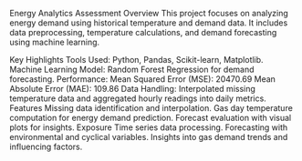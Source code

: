 Energy Analytics Assessment
Overview
This project focuses on analyzing energy demand using historical temperature and demand data. It includes data preprocessing, temperature calculations, and demand forecasting using machine learning.

Key Highlights
Tools Used: Python, Pandas, Scikit-learn, Matplotlib.
Machine Learning Model: Random Forest Regression for demand forecasting.
Performance:
Mean Squared Error (MSE): 20470.69
Mean Absolute Error (MAE): 109.86
Data Handling: Interpolated missing temperature data and aggregated hourly readings into daily metrics.
Features
Missing data identification and interpolation.
Gas day temperature computation for energy demand prediction.
Forecast evaluation with visual plots for insights.
Exposure
Time series data processing.
Forecasting with environmental and cyclical variables.
Insights into gas demand trends and influencing factors.
